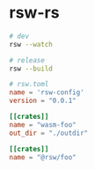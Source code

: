 # rsw-rs

```bash
# dev
rsw --watch

# release
rsw --build
```

```toml
# rsw.toml
name = 'rsw-config'
version = "0.0.1"

[[crates]]
name = "wasm-foo"
out_dir = "./outdir"

[[crates]]
name = "@rsw/foo"
```
